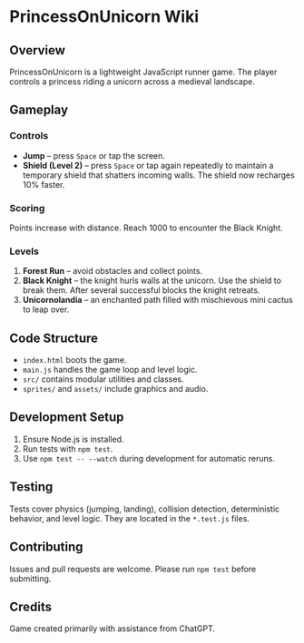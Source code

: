 # PrincessOnUnicorn Wiki

## Overview

PrincessOnUnicorn is a lightweight JavaScript runner game. The player controls a princess riding a unicorn across a medieval landscape.

## Gameplay

### Controls
- **Jump** – press `Space` or tap the screen.
- **Shield (Level 2)** – press `Space` or tap again repeatedly to maintain a temporary shield that shatters incoming walls. The shield now recharges 10% faster.

### Scoring
Points increase with distance. Reach 1000 to encounter the Black Knight.

### Levels
1. **Forest Run** – avoid obstacles and collect points.
2. **Black Knight** – the knight hurls walls at the unicorn. Use the shield to break them. After several successful blocks the knight retreats.
3. **Unicornolandia** – an enchanted path filled with mischievous mini cactus to leap over.

## Code Structure
- `index.html` boots the game.
- `main.js` handles the game loop and level logic.
- `src/` contains modular utilities and classes.
- `sprites/` and `assets/` include graphics and audio.

## Development Setup
1. Ensure Node.js is installed.
2. Run tests with `npm test`.
3. Use `npm test -- --watch` during development for automatic reruns.

## Testing
Tests cover physics (jumping, landing), collision detection, deterministic behavior, and level logic. They are located in the `*.test.js` files.

## Contributing
Issues and pull requests are welcome. Please run `npm test` before submitting.

## Credits
Game created primarily with assistance from ChatGPT.

